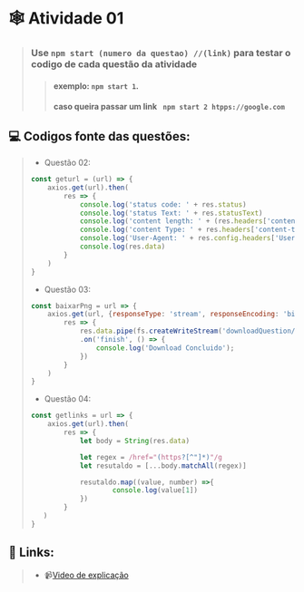 # 🕸️ Atividade 01

> ### Use `npm start (numero da questao) //(link)` para testar o codigo de cada questão da atividade
>
> > #### exemplo: `npm start 1`.
> >
> > #### caso queira passar um link ` npm start 2 htpps://google.com` 
> >
> >  



## 💻️ Codigos fonte das questões:

>  - Questão 02:
>
>  ``````js
>const geturl = (url) => {
>      axios.get(url).then(
>          res => {
>              console.log('status code: ' + res.status)
>              console.log('status Text: ' + res.statusText)
>              console.log('content length: ' + (res.headers['content-length'] || res.data.length))
>              console.log('content Type: ' + res.headers['content-type'])
>              console.log('User-Agent: ' + res.config.headers['User-Agent'])
>              console.log(res.data)
>          }
>      )
>  }
>  ``````
>  
>  - Questão 03:
>
>  ```js
>const baixarPng = url => {
>      axios.get(url, {responseType: 'stream', responseEncoding: 'binary'}).then(
>          res => {
>              res.data.pipe(fs.createWriteStream('downloadQuestion/image.png'))
>              .on('finish', () => {
>                  console.log('Download Concluido');
>              })
>          }
>      )
>  }
>  ```
>  
>  - Questão 04:
>
>  ```js
>const getlinks = url => {
>      axios.get(url).then(
>          res => {
>              let body = String(res.data)
>  
>              let regex = /href="(https?[^"]*)"/g
>              let resutaldo = [...body.matchAll(regex)]
>  
>              resutaldo.map((value, number) =>{
>                      console.log(value[1])
>              })
>          }
>     )
>  }
>  
>  ```



## 🔗 Links:

> - 📹️[Video de explicação](https://www.youtube.com/watch?v=SXKX7u6yPnY)

